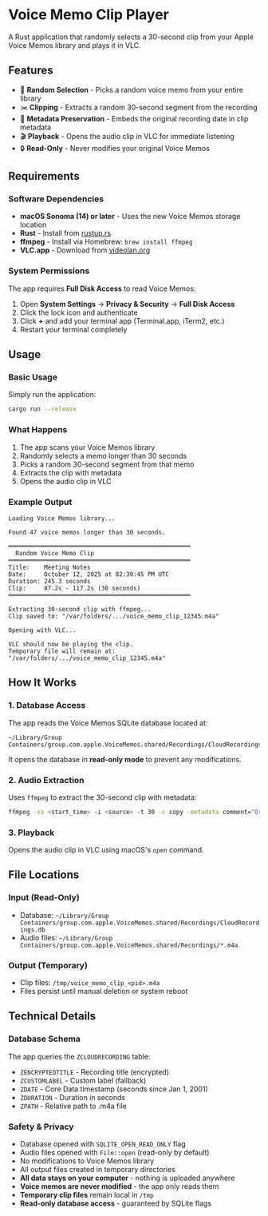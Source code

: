 # Voice Memo Clip Player

A Rust application that randomly selects a 30-second clip from your Apple Voice Memos library and plays it in VLC.

## Features

- 🎲 **Random Selection** - Picks a random voice memo from your entire library
- ✂️ **Clipping** - Extracts a random 30-second segment from the recording
- 📅 **Metadata Preservation** - Embeds the original recording date in clip metadata
- 🎬 **Playback** - Opens the audio clip in VLC for immediate listening
- 🔒 **Read-Only** - Never modifies your original Voice Memos

## Requirements

### Software Dependencies

- **macOS Sonoma (14) or later** - Uses the new Voice Memos storage location
- **Rust** - Install from [rustup.rs](https://rustup.rs/)
- **ffmpeg** - Install via Homebrew: `brew install ffmpeg`
- **VLC.app** - Download from [videolan.org](https://www.videolan.org/)

### System Permissions

The app requires **Full Disk Access** to read Voice Memos:

1. Open **System Settings** → **Privacy & Security** → **Full Disk Access**
2. Click the lock icon and authenticate
3. Click **+** and add your terminal app (Terminal.app, iTerm2, etc.)
4. Restart your terminal completely

## Usage

### Basic Usage

Simply run the application:

```bash
cargo run --release
```

### What Happens

1. The app scans your Voice Memos library
2. Randomly selects a memo longer than 30 seconds
3. Picks a random 30-second segment from that memo
4. Extracts the clip with metadata
5. Opens the audio clip in VLC

### Example Output

```
Loading Voice Memos library...

Found 47 voice memos longer than 30 seconds.

═══════════════════════════════════════════════════
  Random Voice Memo Clip
═══════════════════════════════════════════════════
Title:    Meeting Notes
Date:     October 12, 2025 at 02:30:45 PM UTC
Duration: 245.3 seconds
Clip:     87.2s - 117.2s (30 seconds)
═══════════════════════════════════════════════════

Extracting 30-second clip with ffmpeg...
Clip saved to: "/var/folders/.../voice_memo_clip_12345.m4a"

Opening with VLC...

VLC should now be playing the clip.
Temporary file will remain at: "/var/folders/.../voice_memo_clip_12345.m4a"
```

## How It Works

### 1. Database Access

The app reads the Voice Memos SQLite database located at:
```
~/Library/Group Containers/group.com.apple.VoiceMemos.shared/Recordings/CloudRecordings.db
```

It opens the database in **read-only mode** to prevent any modifications.

### 2. Audio Extraction

Uses `ffmpeg` to extract the 30-second clip with metadata:
```bash
ffmpeg -ss <start_time> -i <source> -t 30 -c copy -metadata comment="Original recording date: ..." audio_clip.m4a
```

### 3. Playback

Opens the audio clip in VLC using macOS's `open` command.

## File Locations

### Input (Read-Only)
- Database: `~/Library/Group Containers/group.com.apple.VoiceMemos.shared/Recordings/CloudRecordings.db`
- Audio files: `~/Library/Group Containers/group.com.apple.VoiceMemos.shared/Recordings/*.m4a`

### Output (Temporary)
- Clip files: `/tmp/voice_memo_clip_<pid>.m4a`
- Files persist until manual deletion or system reboot

## Technical Details

### Database Schema

The app queries the `ZCLOUDRECORDING` table:
- `ZENCRYPTEDTITLE` - Recording title (encrypted)
- `ZCUSTOMLABEL` - Custom label (fallback)
- `ZDATE` - Core Data timestamp (seconds since Jan 1, 2001)
- `ZDURATION` - Duration in seconds
- `ZPATH` - Relative path to .m4a file

### Safety & Privacy

- Database opened with `SQLITE_OPEN_READ_ONLY` flag
- Audio files opened with `File::open` (read-only by default)
- No modifications to Voice Memos library
- All output files created in temporary directories
- **All data stays on your computer** - nothing is uploaded anywhere
- **Voice memos are never modified** - the app only reads them
- **Temporary clip files** remain local in `/tmp`
- **Read-only database access** - guaranteed by SQLite flags
